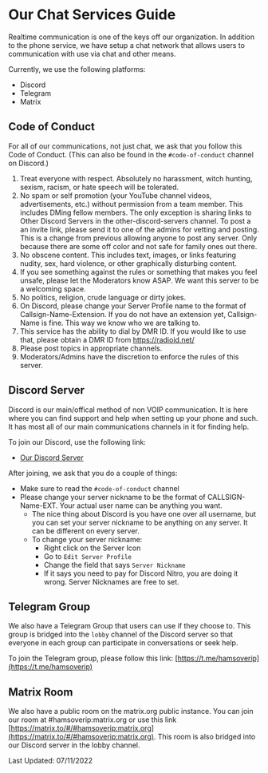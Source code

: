 # Our Chat Services Guide

Realtime communication is one of the keys off our organization. In addition to the phone service, we have setup a chat network that allows users to communication with use via chat and other means.

Currently, we use the following platforms:

* Discord
* Telegram
* Matrix

## Code of Conduct

For all of our communications, not just chat, we ask that you follow this Code of Conduct. (This can also be found in the ```#code-of-conduct``` channel on Discord.)

1. Treat everyone with respect. Absolutely no harassment, witch hunting, sexism, racism, or hate speech will be tolerated. 
2. No spam or self promotion (your YouTube channel videos, advertisements, etc.) without permission from a team member. This includes DMing fellow members. The only exception is sharing links to Other Discord Servers in the other-discord-servers channel. To post a an invite link, please send it to one of the admins for vetting and posting. This is a change from previous allowing anyone to post any server. Only because there are some off color and not safe for family ones out there.
3. No obscene content. This includes text, images, or links featuring nudity, sex, hard violence, or other graphically disturbing content. 
4. If you see something against the rules or something that makes you feel unsafe, please let the Moderators know ASAP. We want this server to be a welcoming space.
5. No politics, religion, crude language or dirty jokes.
6. On Discord, please change your Server Profile name to the format of Callsign-Name-Extension. If you do not have an extension yet, Callsign-Name is fine. This way we know who we are talking to.
7. This service has the ability to dial by DMR ID. If you would like to use that, please obtain a DMR ID from https://radioid.net/
8. Please post topics in appropriate channels.
9. Moderators/Admins have the discretion to enforce the rules of this server. 

## Discord Server

Discord is our main/offical method of non VOIP communication. It is here where you can find support and help when setting up your phone and such. It has most all of our main communications channels in it for finding help.

To join our Discord, use the following link:

  * [Our Discord Server](https://discord.gg/6VgdWw3vM4)

After joining, we ask that you do a couple of things:

* Make sure to read the ```#code-of-conduct``` channel
* Please change your server nickname to be the format of CALLSIGN-Name-EXT. Your actual user name can be anything you want.
    * The nice thing about Discord is you have one over all username, but you can set your server nickname to be anything on any server. It can be different on every server.
    * To change your server nickname:
        * Right click on the Server Icon
        * Go to ```Edit Server Profile```
        * Change the field that says ```Server Nickname```
        * If it says you need to pay for Discord Nitro, you are doing it wrong. Server Nicknames are free to set.

## Telegram Group

We also have a Telegram Group that users can use if they choose to. This group is bridged into the ```lobby``` channel of the Discord server so that everyone in each group can participate in conversations or seek help.

To join the Telegram group, please follow this link: [https://t.me/hamsoverip](https://t.me/hamsoverip)

## Matrix Room

We also have a public room on the matrix.org public instance. You can join our room at #hamsoverip:matrix.org or use this link [https://matrix.to/#/#hamsoverip:matrix.org](https://matrix.to/#/#hamsoverip:matrix.org). This room is also bridged into our Discord server in the lobby channel.

Last Updated: 07/11/2022
